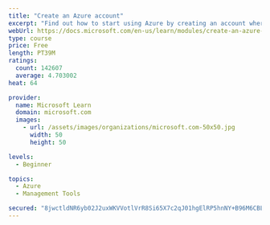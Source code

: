 ```yaml
---
title: "Create an Azure account"
excerpt: "Find out how to start using Azure by creating an account where you’ll see services and personal settings for identity, billing, and preferences."
webUrl: https://docs.microsoft.com/en-us/learn/modules/create-an-azure-account/
type: course
price: Free
length: PT39M
ratings:
  count: 142607
  average: 4.703002
heat: 64

provider:
  name: Microsoft Learn
  domain: microsoft.com
  images:
    - url: /assets/images/organizations/microsoft.com-50x50.jpg
      width: 50
      height: 50

levels:
  - Beginner

topics:
  - Azure
  - Management Tools

secured: "8jwctldNR6yb02J2uxWKVVotlVrR8Si65X7c2qJ01hgElRP5hnNY+B96M6CBLVEgKaSa7/gaIG70N9sGgO6OECUPV+th0CIyRWGWbRl7luRJpFI5dvDUM771gEqnPzZ032Gz6U/NLzZ9Xlz+g3B8RdA+X4NwZ0Xedduv2fn5sIJFDI6hQeIzD5VWMIoZjRGl+n3PXPlfl4J4LDMz5/O/p0HPxz9hALiyfRKgaupk+JPILoDm0zlydu0cUQ4823k1sR8HbpYSm+W9fT/t93EbTFh4z6QCgGcmKtNAhkpozH2lbfl3KWFLnLXGkY9alkxzekTbDK3Uue5m7gOKzTjdlIZFSMYwPpz7syMU3RiTjpPjwPhyMOJmfBJDnl4Zptmj/o2D6Pwa80uFB6mRcEtW8XKxNUkFNfpmwImUiudNZuxV3prFES771tVt03+1Vasl;Nr3c0Pt4s23L9KLn4UnXKg=="
---
```


